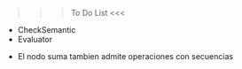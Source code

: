 >>> To Do List <<<

- CheckSemantic
- Evaluator
<!-- - En el evaluador de las operaciones booleanas tener en cuenta las secuencias vacias y undefined -->
- El nodo suma tambien admite operaciones con secuencias


